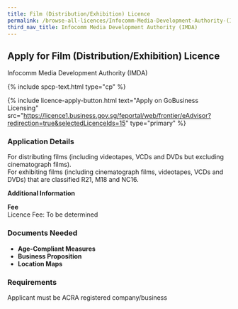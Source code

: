 ```yaml
---
title: Film (Distribution/Exhibition) Licence
permalink: /browse-all-licences/Infocomm-Media-Development-Authority-(IMDA)/Film-(Distribution-Exhibition)-Licence
third_nav_title: Infocomm Media Development Authority (IMDA)
---
```


## Apply for Film (Distribution/Exhibition) Licence

Infocomm Media Development Authority (IMDA)

{% include spcp-text.html type="cp" %}

{% include licence-apply-button.html text="Apply on GoBusiness Licensing" src="https://licence1.business.gov.sg/feportal/web/frontier/eAdvisor?redirection=true&selectedLicenceIds=15" type="primary" %}

<H3>Application Details</H3>

<p>For distributing films (including videotapes, VCDs and DVDs but excluding cinematograph films).<br>For exhibiting films (including cinematograph films, videotapes, VCDs and DVDs) that are classified R21, M18 and NC16.</p>

<strong>Additional Information</strong>

<p><strong>Fee</strong><br />Licence Fee: To be determined</p>

<H3>Documents Needed</H3>

<ul>
 <li><strong>Age-Compliant Measures</strong></li>
 <li><strong>Business Proposition</strong></li>
 <li><strong>Location Maps</strong></li>
 </ul>

<H3>Requirements</H3>

Applicant must be ACRA registered company/business

